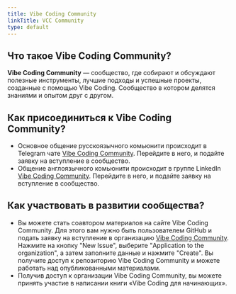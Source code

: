```yaml
---
title: Vibe Coding Community
linkTitle: VCC Community
type: default
---
```


## Что такое Vibe Coding Community?

**Vibe Coding Community** — сообщество, где собирают и обсуждают полезные инструменты, лучшие подходы и успешные проекты, созданные с помощью Vibe Coding. Сообщество в котором делятся знаниями и опытом друг с другом.

## Как присоединиться к Vibe Coding Community?

- Основное общение русскоязычного комьюнити происходит в Telegram чате [Vibe Coding Community](https://t.me/vibe_coding_community). Перейдите в него, и подайте заявку на вступление в сообщество.
- Общение англоязычного комьюнити происходит в группе LinkedIn [Vibe Coding Community](https://www.linkedin.com/groups/13186260/). Перейдите в него, и подайте заявку на вступление в сообщество.

## Как участвовать в развитии сообщества?
- Вы можете стать соавтором материалов на сайте Vibe Coding Community. Для этого вам нужно быть пользователем GitHub и подать заявку на вступление в организацию [Vibe Coding Community](https://github.com/Vibe-Coding-Community/Join-Us/issues). Нажмите на кнопку "New Issue", выберите "Application to the organization", а затем заполните данные и нажмите "Create". Вы получите доступ к репозиторию Vibe Coding Community и можете работать над опубликованными материалами.
- Получив доступ к организации Vibe Coding Community, вы можете принять участие в написании книги «Vibe Coding для начинающих».
